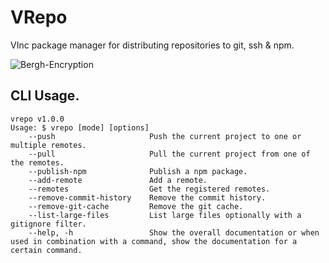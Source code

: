<!--<img src="https://raw.githubusercontent.com/vandenberghinc/vlib/master/dev/media/icon/icon.green.png" width="150" alt="VLib">-->
# VRepo
VInc package manager for distributing repositories to git, ssh & npm.

<p align="start">
    <img src="https://img.shields.io/badge/version-1.0.0-orange" alt="Bergh-Encryption">
</p> 

## CLI Usage.
```
vrepo v1.0.0
Usage: $ vrepo [mode] [options]
    --push                     Push the current project to one or multiple remotes.
    --pull                     Pull the current project from one of the remotes.
    --publish-npm              Publish a npm package.
    --add-remote               Add a remote.
    --remotes                  Get the registered remotes.
    --remove-commit-history    Remove the commit history.
    --remove-git-cache         Remove the git cache.
    --list-large-files         List large files optionally with a gitignore filter.
    --help, -h                 Show the overall documentation or when used in combination with a command, show the documentation for a certain command.
```

<!--
## Documentation.
Full documentation at [Github Pages](https://vandenberghinc.github.io/vlib).
-->